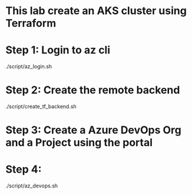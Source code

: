 # This lab create an AKS cluster using Terraform

# Step 1: Login to az cli
./script/az_login.sh

# Step 2: Create the remote backend
./script/create_tf_backend.sh

# Step 3: Create a Azure DevOps Org and a Project using the portal

# Step 4: 
./script/az_devops.sh
